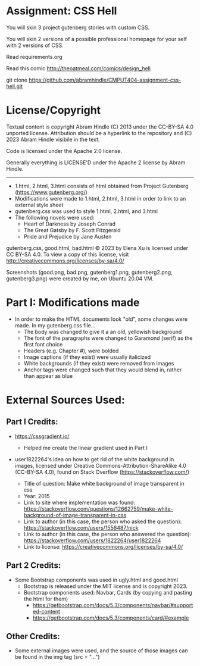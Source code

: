 Assignment: CSS Hell
====================

You will skin 3 project gutenberg stories with custom CSS.

You will skin 2 versions of a possible professional homepage for your
self with 2 versions of CSS.

Read requirements.org

Read this comic http://theoatmeal.com/comics/design_hell

git clone https://github.com/abramhindle/CMPUT404-assignment-css-hell.git

License/Copyright
=================

Textual content is copyright Abram Hindle (C) 2013 under the CC-BY-SA
4.0 unported license. Attribution should be a hyperlink to the
repository and (C) 2023 Abram Hindle visibile in the text.

Code is licensed under the Apache 2.0 license.

Generally everything is LICENSE'D under the Apache 2 license by Abram Hindle.

---
* 1.html, 2.html, 3.html consists of html obtained from Project Gutenberg (https://www.gutenberg.org/)
 * Modifications were made to 1.html, 2.html, 3.html in order to link to an external style sheet
* gutenberg.css was used to style 1.html, 2.html, and 3.html
* The following novels were used:
   * Heart of Darkness by Joseph Conrad
   * The Great Gatsby by F. Scott Fitzgerald
   * Pride and Prejudice by Jane Austen

gutenberg.css, good.html, bad.html © 2023 by Elena Xu is licensed under CC BY-SA 4.0. To view a copy of this license, visit http://creativecommons.org/licenses/by-sa/4.0/


Screenshots (good.png, bad.png, gutenberg1.png, gutenberg2.png, gutenberg3.png) were created by me, on Ubuntu 20.04 VM.

Part I: Modifications made
=================
* In order to make the HTML documents look "old", some changes were made. In my gutenberg.css file...
  * The body was changed to give it a an old, yellowish background
  * The font of the paragraphs were changed to Garamond (serif) as the first font choice
  * Headers (e.g. Chapter #), were bolded
  * Image captions (if they exist) were usually italicized
  * White backgrounds (if they exist) were removed from images
  * Anchor tags were changed such that they would blend in, rather than appear as blue
  
External Sources Used:
=================
## Part I Credits:
* https://cssgradient.io/
  * Helped me create the linear gradient used in Part I
  
* user1822264's idea on how to get rid of the white background in images, licensed under Creative Commons-Attribution-ShareAlike 4.0 (CC-BY-SA 4.0), found on Stack Overflow (https://stackoverflow.com/)
  * Title of question: Make white background of image transparent in css
  * Year: 2015
  * Link to site where implementation was found: https://stackoverflow.com/questions/12662759/make-white-background-of-image-transparent-in-css
  * Link to author (in this case, the person who asked the question): https://stackoverflow.com/users/1556487/nick
  * Link to author (in this case, the person who answered the question): https://stackoverflow.com/users/1822264/user1822264
  * Link to license: https://creativecommons.org/licenses/by-sa/4.0/

## Part 2 Credits:
* Some Bootstrap components was used in ugly.html and good.html
  * Bootstrap is released under the MIT license and is copyright 2023.
  * Bootstrap components used: Navbar, Cards (by copying and pasting the html for them)
    * https://getbootstrap.com/docs/5.3/components/navbar/#supported-content
    * https://getbootstrap.com/docs/5.3/components/card/#example

## Other Credits:
* Some external images were used, and the source of those images can be found in the img tag (src = "...")
